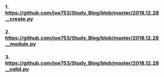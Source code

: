 ### 1. https://github.com/joe753/Study_Blog/blob/master/2018.12.28__create.py

### 2. https://github.com/joe753/Study_Blog/blob/master/2018.12.28__module.py

### 3. https://github.com/joe753/Study_Blog/blob/master/2018.12.28__valid.py

